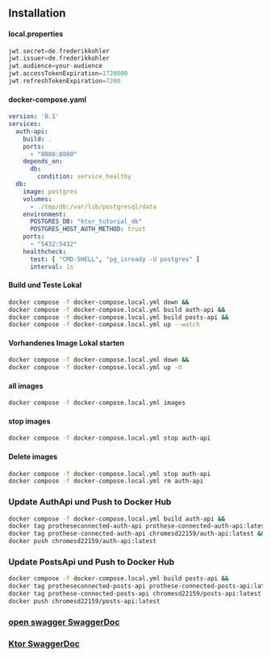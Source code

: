 
## Installation 

#### local.properties 
```gradle
jwt.secret=de.frederikkohler
jwt.issuer=de.frederikkohler
jwt.audience=your-audience
jwt.accessTokenExpiration=1728000
jwt.refreshTokenExpiration=7200
```

#### docker-compose.yaml
```yaml
version: '0.1'
services:
  auth-api:
    build: .
    ports:
      - "8080:8080"
    depends_on:
      db:
        condition: service_healthy
  db:
    image: postgres
    volumes:
      - ./tmp/db:/var/lib/postgresql/data
    environment:
      POSTGRES_DB: "ktor_tutorial_db"
      POSTGRES_HOST_AUTH_METHOD: trust
    ports:
      - "5432:5432"
    healthcheck:
      test: [ "CMD-SHELL", "pg_isready -U postgres" ]
      interval: 1s
```


#### Build und Teste Lokal
```bash
docker compose -f docker-compose.local.yml down &&  
docker compose -f docker-compose.local.yml build auth-api &&
docker compose -f docker-compose.local.yml build posts-api && 
docker compose -f docker-compose.local.yml up --watch
```

#### Vorhandenes Image Lokal starten
```bash
docker compose -f docker-compose.local.yml down &&  
docker compose -f docker-compose.local.yml up -d 
```  

#### all images
```bash
docker compose -f docker-compose.local.yml images 
```

#### stop images
```bash 
docker compose -f docker-compose.local.yml stop auth-api
```

#### Delete images
```bash
docker compose -f docker-compose.local.yml stop auth-api
docker compose -f docker-compose.local.yml rm auth-api
``` 

### Update AuthApi und Push to Docker Hub
```bash
docker compose -f docker-compose.local.yml build auth-api &&
docker tag protheseconnected-auth-api prothese-connected-auth-api:latest &&
docker tag prothese-connected-auth-api chromesd22159/auth-api:latest &&
docker push chromesd22159/auth-api:latest 
````

### Update PostsApi und Push to Docker Hub
```bash  
docker compose -f docker-compose.local.yml build posts-api && 
docker tag protheseconnected-posts-api prothese-connected-posts-api:latest &&
docker tag prothese-connected-posts-api chromesd22159/posts-api:latest &&
docker push chromesd22159/posts-api:latest
````

### [open swagger SwaggerDoc](http://0.0.0.0:8080/swagger/index.html#/)
### [Ktor SwaggerDoc](https://smiley4.github.io/ktor-openapi-tools/latest/examples/request-response/)